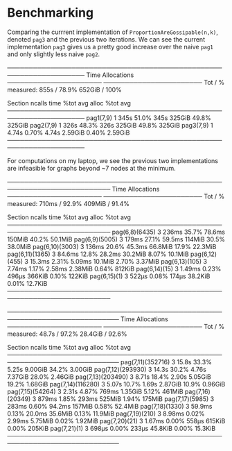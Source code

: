 
# Benchmarking
Comparing the currrent implementation of `ProportionAreGossipable(n,k)`, denoted `pag3` and the previous two iterations.
We can see the current implementation `pag3` gives us a pretty good increase over the naive `pag1` and only slightly less naive `pag2`.

 ────────────────────────────────────────────────────────────────────
                             Time                   Allocations      
                     ──────────────────────   ───────────────────────
  Tot / % measured:        855s / 78.9%            652GiB / 100%     

 Section     ncalls     time   %tot     avg     alloc   %tot      avg
 ────────────────────────────────────────────────────────────────────
 pag1(7,9)        1     345s  51.0%    345s    325GiB  49.8%   325GiB
 pag2(7,9)        1     326s  48.3%    326s    325GiB  49.8%   325GiB
 pag3(7,9)        1    4.74s  0.70%   4.74s   2.59GiB  0.40%  2.59GiB
 ────────────────────────────────────────────────────────────────────

For computations on my laptop, we see the previous two implementations are infeasible for graphs beyond ~7 nodes at the minimum.

 ──────────────────────────────────────────────────────────────────────────
                                   Time                   Allocations      
                           ──────────────────────   ───────────────────────
     Tot / % measured:          710ms / 92.9%            409MiB / 91.4%    

 Section           ncalls     time   %tot     avg     alloc   %tot      avg
 ──────────────────────────────────────────────────────────────────────────
 pag(6,8)(6435)         3    236ms  35.7%  78.6ms    150MiB  40.2%  50.1MiB
 pag(6,9)(5005)         3    179ms  27.1%  59.5ms    114MiB  30.5%  38.0MiB
 pag(6,10)(3003)        3    136ms  20.6%  45.3ms   66.8MiB  17.9%  22.3MiB
 pag(6,11)(1365)        3   84.6ms  12.8%  28.2ms   30.2MiB  8.07%  10.1MiB
 pag(6,12)(455)         3   15.3ms  2.31%  5.09ms   10.1MiB  2.70%  3.37MiB
 pag(6,13)(105)         3   7.74ms  1.17%  2.58ms   2.38MiB  0.64%   812KiB
 pag(6,14)(15)          3   1.49ms  0.23%   496μs    366KiB  0.10%   122KiB
 pag(6,15)(1)           3    522μs  0.08%   174μs   38.2KiB  0.01%  12.7KiB
 ──────────────────────────────────────────────────────────────────────────
 
────────────────────────────────────────────────────────────────────────────
                                     Time                   Allocations      
                             ──────────────────────   ───────────────────────
      Tot / % measured:           48.7s / 97.2%           28.4GiB / 92.6%    

 Section             ncalls     time   %tot     avg     alloc   %tot      avg
 ────────────────────────────────────────────────────────────────────────────
 pag(7,11)(352716)        3    15.8s  33.3%   5.25s   9.00GiB  34.2%  3.00GiB
 pag(7,12)(293930)        3    14.3s  30.2%   4.76s   7.37GiB  28.0%  2.46GiB
 pag(7,13)(203490)        3    8.71s  18.4%   2.90s   5.05GiB  19.2%  1.68GiB
 pag(7,14)(116280)        3    5.07s  10.7%   1.69s   2.87GiB  10.9%  0.96GiB
 pag(7,15)(54264)         3    2.31s  4.87%   769ms   1.35GiB  5.12%   461MiB
 pag(7,16)(20349)         3    879ms  1.85%   293ms    525MiB  1.94%   175MiB
 pag(7,17)(5985)          3    283ms  0.60%  94.2ms    157MiB  0.58%  52.4MiB
 pag(7,18)(1330)          3   59.9ms  0.13%  20.0ms   35.6MiB  0.13%  11.9MiB
 pag(7,19)(210)           3   8.98ms  0.02%  2.99ms   5.75MiB  0.02%  1.92MiB
 pag(7,20)(21)            3   1.67ms  0.00%   558μs    615KiB  0.00%   205KiB
 pag(7,21)(1)             3    698μs  0.00%   233μs   45.8KiB  0.00%  15.3KiB
 ────────────────────────────────────────────────────────────────────────────
